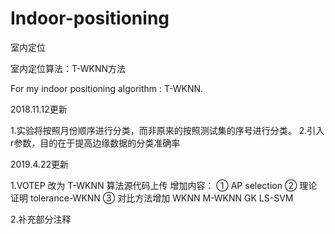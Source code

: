 # Indoor-positioning

室内定位

室内定位算法：T-WKNN方法

For my indoor positioning algorithm : T-WKNN.

2018.11.12更新

1.实验将按照月份顺序进行分类，而非原来的按照测试集的序号进行分类。
2.引入r参数，目的在于提高边缘数据的分类准确率 

2019.4.22更新

1.VOTEP 改为 T-WKNN 算法源代码上传 
增加内容：
① AP selection
② 理论证明 tolerance-WKNN
③ 对比方法增加 WKNN M-WKNN GK LS-SVM

2.补充部分注释
